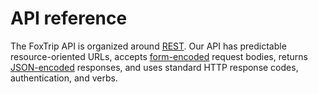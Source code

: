 # API reference

The FoxTrip API is organized around [REST](https://en.wikipedia.org/wiki/Representational_state_transfer). Our API has predictable resource-oriented URLs, accepts [form-encoded](https://en.wikipedia.org/wiki/POST_(HTTP)#Use_for_submitting_web_forms) request bodies, returns [JSON-encoded](https://www.json.org/json-en.html) responses, and uses standard HTTP response codes, authentication, and verbs.